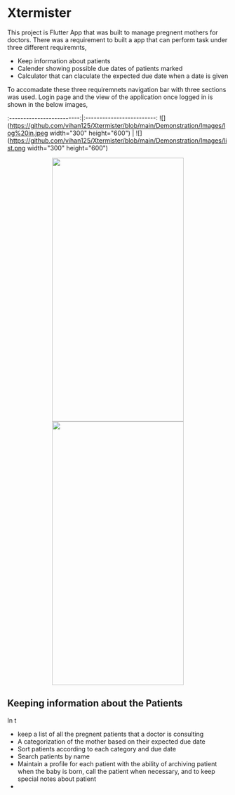 # Xtermister

This project is Flutter App that was built to manage pregnent mothers for doctors. There was a requirement to built a app that can perform task under three different requiremnts,
* Keep information about patients
* Calender showing possible due dates of patients marked
* Calculator that can claculate the expected due date when a date is given

To accomadate these three requiremnets navigation bar with three sections was used. Login page and the view of the application once logged in is shown in the below images,

:-------------------------:|:-------------------------:
![](https://github.com/vihan125/Xtermister/blob/main/Demonstration/Images/log%20in.jpeg width="300" height="600")  |  ![](https://github.com/vihan125/Xtermister/blob/main/Demonstration/Images/list.png width="300" height="600")
<p align="center">
    <image src = https://github.com/vihan125/Xtermister/blob/main/Demonstration/Images/log%20in.jpeg width="300" height="600">
    <image src = https://github.com/vihan125/Xtermister/blob/main/Demonstration/Images/list.png width="300" height = "600">
</p>

## Keeping information about the Patients

In t
* keep a list of all the pregnent patients that a doctor is consulting
* A categorization of the mother based on their expected  due date
* Sort patients according to each category and due date
* Search patients by name
* Maintain a profile for each patient with the ability of archiving patient when the baby is born, call the patient when necessary, and to keep special notes about patient
* 
